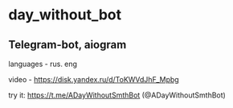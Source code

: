 # day_without_bot
## Telegram-bot, aiogram

languages - rus. eng

video - https://disk.yandex.ru/d/ToKWVdJhF_Mpbg


try it: https://t.me/ADayWithoutSmthBot (@ADayWithoutSmthBot)
